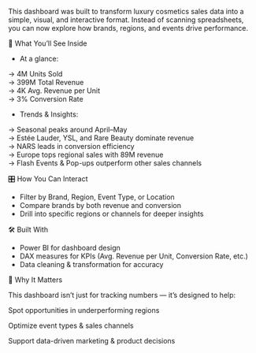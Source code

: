 This dashboard was built to transform luxury cosmetics sales data into a simple, visual, and interactive format. Instead of scanning spreadsheets, you can now explore how brands, regions, and events drive performance.

🌟 What You’ll See Inside

- At a glance:  

-> 4M Units Sold  
-> 399M Total Revenue  
-> 4K Avg. Revenue per Unit     
-> 3% Conversion Rate      

- Trends & Insights:  

-> Seasonal peaks around April–May  
-> Estée Lauder, YSL, and Rare Beauty dominate revenue  
-> NARS leads in conversion efficiency    
-> Europe tops regional sales with 89M revenue  
-> Flash Events & Pop-ups outperform other sales channels  

🎛 How You Can Interact  

  - Filter by Brand, Region, Event Type, or Location  
  - Compare brands by both revenue and conversion  
  - Drill into specific regions or channels for deeper insights  

🛠 Built With  

  - Power BI for dashboard design  
  - DAX measures for KPIs (Avg. Revenue per Unit, Conversion Rate, etc.)  
  - Data cleaning & transformation for accuracy  

🚀 Why It Matters

This dashboard isn’t just for tracking numbers — it’s designed to help:

Spot opportunities in underperforming regions

Optimize event types & sales channels

Support data-driven marketing & product decisions
